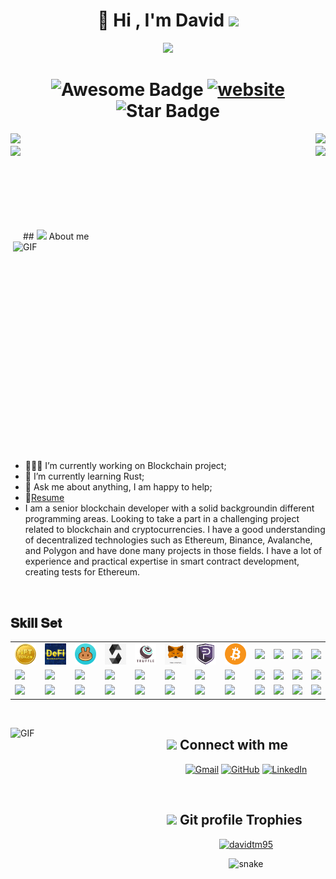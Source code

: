 <h1 align="center"> 👋 Hi , I'm David <img src="https://media.giphy.com/media/hvRJCLFzcasrR4ia7z/giphy.gif" width="35"></h1>
<p align="center">
  <a href="https://github.com/fairyland0926"><img src="https://readme-typing-svg.herokuapp.com/?lines=BlockChain%20Developer;Full%20Stack%2Developer;5%2B%20years%20of%20coding%20experience;Always%20learning%20new%20tech&font=Pacifico&center=true&width=650&height=120&color=58a6ff&vCenter=true&size=45%22"></a>
</p>

<p align='center'>
 <h1 align="center">
  <img src="https://cdn.rawgit.com/sindresorhus/awesome/d7305f38d29fed78fa85652e3a63e154dd8e8829/media/badge.svg" alt="Awesome Badge"/>
  <a href="/"><img src="https://img.shields.io/static/v1?label=&labelColor=505050&message=findwrk&color=%230076D6&style=flat&logo=google-chrome&logoColor=%230076D6" alt="website"/></a>
  <img src="https://img.shields.io/static/v1?label=%F0%9F%8C%9F&message=If%20Useful&style=style=flat&color=BC4E99" alt="Star Badge"/>
</h1>

<img align="left" src="https://visitor-badge.laobi.icu/badge?page_id=davidtm95.davidtm95" />
<img align="right" src="https://img.shields.io/github/followers/davidtm95?label=Follow&style=social" />
<h1 align="center"></h1>
<img align="left" height="150px" src="https://github-readme-stats.vercel.app/api?username=davidTM95&count_private=true&show_icons=true&theme=chartreuse-dark" />
<img align="right" height="150px" src="https://github-readme-stats.vercel.app/api/top-langs/?username=davidTM95&layout=compact&theme=chartreuse-dark&langs_count=8" />
<img height="150" />
## <img src = "https://user-images.githubusercontent.com/63050133/156777293-72a6e681-2582-4a9d-ad92-09d1181d47c7.gif" width = 50px>  About me

<img align="right" alt="GIF" src="https://github.com/abhisheknaiidu/abhisheknaiidu/blob/master/code.gif?raw=true" width="500" height="350" />

<br><br>

- 👨🏽‍💻 I’m currently working on Blockchain project;
- 🌱 I’m currently learning Rust; 
- 💬 Ask me about anything, I am happy to help;
- 📝[Resume](https://cvdesignr.com/p/62240a5eec027)
- I am a senior blockchain developer with a solid backgroundin different programming areas. Looking to take a part in a challenging project
related to blockchain and cryptocurrencies.
I have a good understanding of decentralized technologies such as Ethereum, Binance, Avalanche, and Polygon and have done many projects in those fields. I have a lot of experience and practical expertise in smart contract development, creating tests for Ethereum.
<br>
<h2 font-weight="bold">𝐒𝐤𝐢𝐥𝐥 𝐒𝐞𝐭</h2>
<table>
  <tr>
      <td><img src="https://github.com/kroim/profile/blob/master/icons/icon_nft.png?raw=true" width="200"></td>
      <td><img src="https://github.com/kroim/profile/blob/master/icons/icon_defi.png?raw=true" width="200"></td>
      <td><img src="https://github.com/kroim/profile/blob/master/icons/icon_pancake.png?raw=true" width="200"></td>
      <td><img src="https://github.com/kroim/profile/blob/master/icons/icon_solidity.png?raw=true" width="200"></td>
      <td><img src="https://github.com/kroim/profile/blob/master/icons/icon_truffle.png?raw=true" width="200"></td>
      <td><img src="https://github.com/kroim/profile/blob/master/icons/icon_metamask.png?raw=true" width="200"></td>
      <td><img src="https://github.com/kroim/profile/blob/master/icons/icon_pivx.png?raw=true" width="200"></td>
      <td><img src="https://github.com/kroim/profile/blob/master/icons/icon_bitcoin.png?raw=true" width="200"></td>
      <td><img src="https://cdn.iconscout.com/icon/free/png-128/react-1175109.png" width="200"></td>
      <td><img src="https://cdn.iconscout.com/icon/free/png-128/vue-282497.png" width="200"></td>
      <td><img src="https://cdn.iconscout.com/icon/free/png-128/nodejs-2-226035.png" width="200"></td>
      <td><img src="https://cdn.iconscout.com/icon/free/png-128/angular-3-226070.png" width="200"></td>
  </tr>
  <tr>
    <td><img src="https://cdn.iconscout.com/icon/free/png-128/javascript-1-225993.png" width="200"></td>
    <td><img src="https://cdn.iconscout.com/icon/free/png-128/jquery-7-1175152.png" width="200"></td>
    <td><img src="https://cdn.iconscout.com/icon/free/png-128/typescript-1-1175078.png" width="200"></td>
    <td><img src="https://cdn.iconscout.com/icon/free/png-128/php-99-1175127.png" width="200"></td>
    <td><img src="https://cdn.iconscout.com/icon/free/png-128/codeigniter-5-1175246.png" width="200"></td>
    <td><img src="https://cdn.iconscout.com/icon/free/png-128/laravel-2-1175146.png" width="200"></td>
    <td><img src="https://cdn.iconscout.com/icon/free/png-128/yii-2-1175059.png" width="200"></td>
    <td><img src="https://cdn.iconscout.com/icon/free/png-128/html5-40-1175193.png" width="200"></td>
    <td><img src="https://cdn.iconscout.com/icon/free/png-128/css3-11-1175239.png" width="200"></td>
    <td><img src="https://cdn.iconscout.com/icon/free/png-128/sass-13-1175092.png" width="200"></td>
    <td><img src="https://cdn.iconscout.com/icon/free/png-128/git-18-1175219.png" width="200"></td>
    <td><img src="https://cdn.iconscout.com/icon/free/png-128/docker-13-1175230.png" width="200"></td>
  </tr>
  <tr>
    <td><img src="https://cdn.iconscout.com/icon/free/png-128/mongodb-4-1175139.png" width="200"></td>
    <td><img src="https://cdn.iconscout.com/icon/free/png-128/mysql-4-226026.png" width="200"></td>
    <td><img src="https://cdn.iconscout.com/icon/free/png-128/redis-6-1175105.png" width="200"></td>
    <td><img src="https://cdn.iconscout.com/icon/free/png-128/python-20-1175115.png" width="200"></td>
    <td><img src="https://cdn.iconscout.com/icon/free/png-128/django-13-1175187.png" width="200"></td>
    <td><img src="https://cdn.iconscout.com/icon/free/png-128/java-22-225997.png" width="200"></td>
    <td><img src="https://cdn.iconscout.com/icon/free/png-128/swift-21-1175088.png" width="200"></td>
    <td><img src="https://cdn.iconscout.com/icon/free/png-128/android-245-1175273.png" width="200"></td>
    <td><img src="https://cdn.iconscout.com/icon/free/png-128/xcode-3521822-2945239.png" width="200"></td>
    <td><img src="https://cdn.iconscout.com/icon/free/png-128/c-57-1175191.png" width="200"></td>
    <td><img src="https://cdn.iconscout.com/icon/free/png-128/c-4-226082.png" width="200"></td>
    <td><img src="https://cdn.iconscout.com/icon/free/png-128/bootstrap-226077.png" width="200"></td>
  </tr>
</table>
<br/>

<a target="_blank"><img align="left" height="250" width="250" alt="GIF" src="https://github.com/JayantGoel001/JayantGoel001/blob/master/GIF/github.gif"></a>
## <img src="https://media.giphy.com/media/iY8CRBdQXODJSCERIr/giphy.gif" width="30px"> Connect with me
<p align="center">
<a href="davidtm95:davidchen950106@gmail.com"><img img src="https://img.shields.io/badge/gmail-%23EA4335.svg?style=plastic&logo=gmail&logoColor=white" alt="Gmail"/></a>
<a href="https://github.com/davidtm95"><img src="https://img.shields.io/badge/github-%23181717.svg?style=plastic&logo=github&logoColor=white" alt="GitHub"/></a>
<a href="https://www.linkedin.com/in/david-chen-248828233/"><img src="https://img.shields.io/badge/linkedin-%230A66C2.svg?style=plastic&logo=linkedin&logoColor=white" alt="LinkedIn"/></a>
</p>
<br/>

## <img src="https://media.giphy.com/media/iY8CRBdQXODJSCERIr/giphy.gif" width="30px"> Git profile Trophies
<p align="center"> <a href="https://github.com/ryo-ma/github-profile-trophy"><img src="https://github-profile-trophy.vercel.app/?username=davidtm95&layout=compact&theme=algolia" alt="davidtm95" width="700px"/></a> </p>


<p align="center">
  <img src="https://github.com/akshitagupta15june/akshitagupta15june/blob/output/github-contribution-grid-snake.svg" alt="snake"></center>
</p>
<br>

<!-- https://github.com/Ayan-thecodeking/akshitagupta15june/blob/output/github-contribution-grid-snake.gif?raw=true -->
<!---
STAR-DEV95/STAR-DEV95 is a ✨ special ✨ repository because its `README.md` (this file) appears on your GitHub profile.
You can click the Preview link to take a look at your changes.
--->
